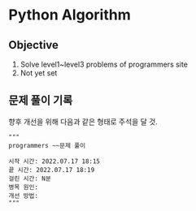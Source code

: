 # Python Algorithm

## Objective

1. Solve level1~level3 problems of programmers site 
2. Not yet set

## 문제 풀이 기록

향후 개선을 위해 다음과 같은 형태로 주석을 달 것.

```
"""
programmers ~~문제 풀이

시작 시간: 2022.07.17 18:15
끝 시간: 2022.07.17 18:19
걸린 시간: N분
병목 원인:
개선 방법:
"""
```